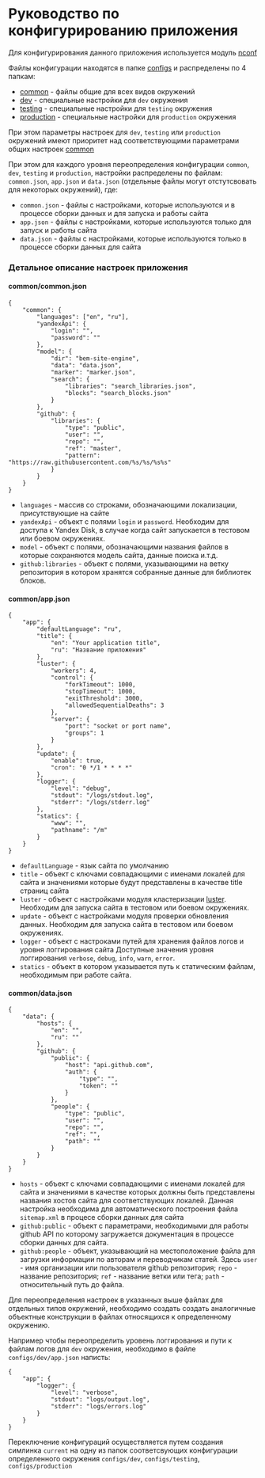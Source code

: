 # Руководство по конфигурированию приложения

Для конфигурирования данного приложения используется модуль [nconf](https://www.npmjs.org/package/nconf)

Файлы конфигурации находятся в папке [configs](./configs) и распределены по 4 папкам:

* [common](./configs/common) - файлы общие для всех видов окружений
* [dev](./configs/dev) - специальные настройки для `dev` окружения
* [testing](./configs/testing) - специальные настройки для `testing` окружения
* [production](./configs/production) - специальные настройки для `production` окружения

При этом параметры настроек для `dev`, `testing` или `production` окружений имеют приоритет над
соответствующими параметрами общих настроек [common](./configs/common)

При этом для каждого уровня переопределения конфигурации `common`, `dev`, `testing` и `production`,
настройки распределены по файлам: `common.json`, `app.json` и `data.json` 
(отдельные файлы могут отстутсвовать для некоторых окружений), где:

* `common.json` - файлы с настройками, которые используются и в процессе сборки данных и для запуска и работы сайта
* `app.json` - файлы с настройками, которые используются только для запуск и работы сайта
* `data.json` - файлы с настройками, которые используются только в процессе сборки данных для сайта

### Детальное описание настроек приложения

#### common/common.json

```
{
    "common": {
        "languages": ["en", "ru"],
        "yandexApi": {
            "login": "",
            "password": ""
        },
        "model": {
            "dir": "bem-site-engine",
            "data": "data.json",
            "marker": "marker.json",
            "search": {
                "libraries": "search_libraries.json",
                "blocks": "search_blocks.json"
            }
        },
        "github": {
            "libraries": {
                "type": "public",
                "user": "",
                "repo": "",
                "ref": "master",
                "pattern": "https://raw.githubusercontent.com/%s/%s/%s%s"
            }
        }
    }
}
```

* `languages` - массив со строками, обозначающими локализации, присутствующие на сайте
* `yandexApi` - объект с полями `login` и `password`. Необходим для доступа к Yandex Disk, в случае когда сайт запускается в тестовом или боевом окружениях.
* `model` - объект с полями, обозначающими названия файлов в которые сохраняются модель сайта, данные поиска и.т.д.
* `github:libraries` - объект с полями, указывающими на ветку репозитория в котором хранятся собранные данные для библиотек блоков.

#### common/app.json

```
{
    "app": {
        "defaultLanguage": "ru",
        "title": {
            "en": "Your application title",
            "ru": "Название приложения"
        },
        "luster": {
            "workers": 4,
            "control": {
                "forkTimeout": 1000,
                "stopTimeout": 1000,
                "exitThreshold": 3000,
                "allowedSequentialDeaths": 3
            },
            "server": {
                "port": "socket or port name",
                "groups": 1
            }
        },
        "update": {
            "enable": true,
            "cron": "0 */1 * * * *"
        },
        "logger": {
            "level": "debug",
            "stdout": "/logs/stdout.log",
            "stderr": "/logs/stderr.log"
        },
        "statics": {
            "www": "",
            "pathname": "/m"
        }
    }
}
```

* `defaultLanguage` - язык сайта по умолчанию
* `title` - объект с ключами совпадающими с именами локалей для сайта и значениями
которые будут представлены в качестве title страниц сайта
* `luster` -  объект с настройками модуля кластеризации [luster](https://www.npmjs.org/package/luster).
Необходим для запуска сайта в тестовом или боевом окружениях.
* `update` - объект с настройками модуля проверки обновления данных. 
Необходим для запуска сайта в тестовом или боевом окружениях.
* `logger` - объект с настроками путей для хранения файлов логов и уровня логгирования сайта
Доступные значения уровня логгирования `verbose`, `debug`, `info`, `warn`, `error`.
* `statics` - объект в котором указывается путь к статическим файлам, необходимым при работе сайта.

#### common/data.json

```
{
    "data": {
        "hosts": {
            "en": "",
            "ru": ""
        },
        "github": {
            "public": {
                "host": "api.github.com",
                "auth": {
                    "type": "",
                    "token": ""
                }
            },
            "people": {
                "type": "public",
                "user": "",
                "repo": "",
                "ref": "",
                "path": ""
            }
        }
    }
}
```

* `hosts` - объект с ключами совпадающими с именами локалей для сайта и значениями в качестве которых
должны быть представлены названия хостов сайта для соответствующих локалей. Данная настройка
необходима для автоматического построения файла `sitemap.xml` в процесе сборки данных для сайта
* `github:public` - объект с параметрами, необходимыми для работы github API по которому загружается
документация в процессе сборки данных для сайта.
* `github:people` - объект, указывающий на местоположение файла для загрузки информации по авторам и переводчикам статей.
Здесь `user` - имя организации или пользователя github репозитория; `repo` - название репозитория; `ref` - название ветки или тега;
`path` - относительный путь до файла.

Для переопределения настроек в указанных выше файлах для отдельных типов окружений, необходимо
создать создать аналогичные объектные конструкции в файлах относящихся к определенному окружению.

Например чтобы переопределить уровень логгирования и пути к файлам логов для `dev` окружения, необходимо в файле
`configs/dev/app.json` написть:

```
{
    "app": {
        "logger": {
            "level": "verbose",
            "stdout": "logs/output.log",
            "stderr": "logs/errors.log"
        }
    }
}
```
 
Переключение конфигураций осуществляется путем создания симлинка `current`
на одну из папок соответсвующих конфигурации определенного окружения `configs/dev`, `configs/testing`, `configs/production`
